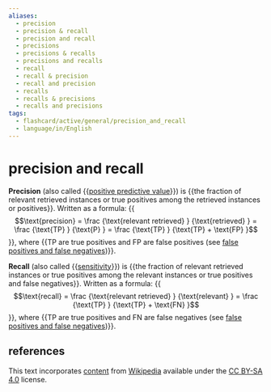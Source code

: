 ```yaml
---
aliases:
  - precision
  - precision & recall
  - precision and recall
  - precisions
  - precisions & recalls
  - precisions and recalls
  - recall
  - recall & precision
  - recall and precision
  - recalls
  - recalls & precisions
  - recalls and precisions
tags:
  - flashcard/active/general/precision_and_recall
  - language/in/English
---
```


# precision and recall

__Precision__ (also called {{[positive predictive value](positive%20and%20negative%20predictive%20values.md)}}) is {{the fraction of relevant retrieved instances or true positives among the retrieved instances or positives}}. Written as a formula: {{$$\text{precision} = \frac {\text{relevant retrieved} } {\text{retrieved} } = \frac {\text{TP} } {\text{P} } = \frac {\text{TP} } {\text{TP} + \text{FP} }$$}}, where {{TP are true positives and FP are false positives (see [false positives and false negatives](false%20positives%20and%20false%20negatives.md))}}. <!--SR:!2024-10-24,89,270!2025-06-03,254,290!2025-04-11,185,310!2025-03-17,207,310-->

__Recall__ (also called {{[sensitivity](sensitivity%20and%20specificity.md)}}) is {{the fraction of relevant retrieved instances or true positives among the relevant instances or true positives and false negatives}}. Written as a formula: {{$$\text{recall} = \frac {\text{relevant retrieved} } {\text{relevant} } = \frac {\text{TP} } {\text{TP} + \text{FN} }$$}}, where {{TP are true positives and FN are false negatives (see [false positives and false negatives](false%20positives%20and%20false%20negatives.md))}}. <!--SR:!2024-12-06,120,290!2025-02-21,188,310!2025-07-06,299,330!2025-03-24,209,310-->

## references

This text incorporates [content](https://en.wikipedia.org/wiki/precision_and_recall) from [Wikipedia](Wikipedia.md) available under the [CC BY-SA 4.0](https://creativecommons.org/licenses/by-sa/4.0/) license.
